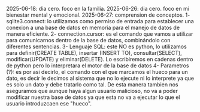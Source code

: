 2025-06-18: dia cero. foco en la familia.
2025-06-26: dia cero. foco en mi bienestar mental y emocional.
2025-06-27: comprension de conceptos.
    1- sqlite3.connect: lo utilizamos como permiso de entrada para establecer una conexion a una base de datos en memoria para el manejo de datos de manera eficiente.
    2- connection.cursor: es el comando que vamos a utilizar para comunicarnos dentro de la base de datos, combinándolo con diferentes sentencias.
    3- Lenguaje SQL: este NO es python, lo utilizamos para definir(CREATE TABLE), insertar (INSERT TO), consultar(SELECT), modificar(UPDATE) y eliminar(DELETE). Lo escribiremos en cadenas dentro de python pero lo interpretara el motor de la base de datos
    4- Parametros (?): es por asi decirlo, el comando con el que marcamos el hueco para un dato, es decir le decimos al sistema que no lo ejecute ni lo interprete ya que es solo un dato y debe tratarlo como tal. De esta manera tambien nos aseguramos que aunque haya algun usuario malicioso, no va a poder modificar nuestra base de datos ya que esta no va a ejecutar lo que el usuario introduzcaen ese "hueco".

